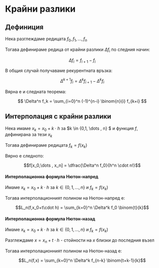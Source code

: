 # Крайни разлики

## Дефиниция

Нека разглеждаме редицата $f_0, f_1, \dots , f_n$

Тогава дефинираме редица от крайни разлики $\Delta f_{i}$ по следния начин:

$$\Delta f_{i} = f_{i+1} - f_{i}$$

В общия случай получаваме рекурентната връзка:

$$\Delta^{k+1} f_{i} = \Delta^{k} f_{i+1} - \Delta^{k} f_{i}$$

Вярна е и следната теорема:

$$ \Delta^n f_k = \sum_{i=0}^n (-1)^{n-i} \binom{n}{i} f_{k+i} $$


## Интерполация с крайни разлики

Нека имаме $x_k=x_0 + k\cdot h$ за $k \in \{0,1, \dots , n\} $ и функция $f$, дефинирана за тези $x_k$

Тогава дефинираме редицата $f_k=f(x_k)$

Вярно е следното:

$$f[x_0,\dots , x_n] = \dfrac{\Delta^n f_0}{h^n \cdot n!}$$

#### Интерполационна формула Нютон-напред

Имаме $x_k=x_0 + k\cdot h$ за $k \in \{0,1, \dots , n\}$ и $f_k = f(x_k)$

Тогава интерполационният полином на Нютон-напред е:

$$L_n(f,x_0+t\cdot h) = \sum_{k=0}^n \Delta^k f_0 \binom{t}{k}$$

#### Интерполационна формула Нютон-назад

Имаме $x_k=x_0 + k\cdot h$ за $k \in \{0,1, \dots , n\}$ и $f_k = f(x_k)$

Разглеждаме $x=x_n +t \cdot h$ - стойности на $x$ близки до последния възел

Тогава интерполационният полином на Нютон-назад е:

$$L_n(f,x) = \sum_{k=0}^n \Delta^k f_{n-k} \binom{t+k-1}{k}$$